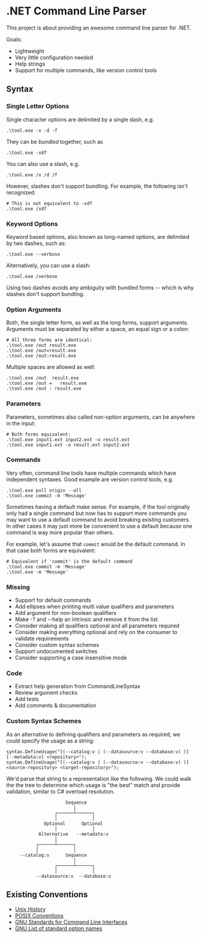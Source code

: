 # .NET Command Line Parser

This project is about providing an awesome command line parser for .NET.

Goals:

 - Lightweight
 - Very little configuration needed
 - Help strings
 - Support for multiple commands, like version control tools

## Syntax

### Single Letter Options

Single character options are delimited by a single dash, e.g.

    .\tool.exe -x -d -f

They can be *bundled* together, such as

    .\tool.exe -xdf

You can also use a slash, e.g.

    .\tool.exe /x /d /f

However, slashes don't support bundling. For example, the following isn't
recognized:

    # This is not equivalent to -xdf
    .\tool.exe /xdf

### Keyword Options

Keyword based options, also known as long-named options, are delimited by two
dashes, such as:

    .\tool.exe --verbose

Alternatively, you can use a slash:

    .\tool.exe /verbose

Using two dashes avoids any ambiguity with bundled forms -- which is why
slashes don't support bundling.

### Option Arguments

Both, the single letter form, as well as the long forms, support arguments.
Arguments must be separated by either a space, an equal sign or a colon:

    # All three forms are identical:
    .\tool.exe /out result.exe
    .\tool.exe /out=result.exe
    .\tool.exe /out:result.exe

Multiple spaces are allowed as well:

    .\tool.exe /out  result.exe
    .\tool.exe /out =   result.exe
    .\tool.exe /out : result.exe

### Parameters

Parameters, sometimes also called non-option arguments, can be anywhere in the
input:

    # Both forms equivalent:
    .\tool.exe input1.ext input2.ext -o result.ext
    .\tool.exe input1.ext -o result.ext input2.ext

### Commands

Very often, command line tools have multiple commands which have independent
syntaxes. Good example are version control tools, e.g.

    .\tool.exe pull origin --all
    .\tool.exe commit -m 'Message'

Sometimes having a default make sense. For example, if the tool originally only
had a single command but now has to support more commands you may want to use
a default command to avoid breaking existing customers. In other cases it may
just more be convenient to use a default because one command is way more popular
than others.

For example, let's assume that `commit` would be the default command. In that
case both forms are equivalent:

    # Equivalent if 'commit' is the default command
    .\tool.exe commit -m 'Message'
    .\tool.exe -m 'Message'

### Missing

- Support for default commands
- Add ellipses when printing multi value qualifiers and parameters
- Add argument for non-boolean qualifiers
- Make -? and --help an intrinsic and remove it from the list
- Consider making all qualifiers optional and all parameters required
- Consider making everything optional and rely on the consumer to validate
  requirements
- Consider custom syntax schemes
- Support undocumented switches
- Consider supporting a case insensitive mode

### Code

- Extract help generation from CommandLineSyntax
- Review argument checks
- Add tests
- Add comments & documentation

### Custom Syntax Schemes

As an alternative to defining qualifiers and parameters as required, we could
specify the usage as a string:

    syntax.DefineUsage("[(--catalog:v | (--datasource:v --database:v) )] [--metadata:v] <repository>");
    syntax.DefineUsage("[(--catalog:v | (--datasource:v --database:v) )] <source-repository> <target-repository>");

We'd parse that string to a representation like the following. We could walk the
the tree to determine which usage is "the best" match and provide validation,
similar to C# overload resolution.

                          Sequence
                             │
                      ┌──────┴──────┐
                      │             │
                  Optional      Optional
                      │             │
                Alternative   --metadata:v
                      │
               ┌──────┴──────┐
               │             │
         --catalog:v      Sequence
                             │
                      ┌──────┴──────┐
                      │             │
               --datasource:v  --database:v

## Existing Conventions

* [Unix History][Unix-History]
* [POSIX Conventions][POSIX-Conventions]
* [GNU Standards for Command Line Interfaces][GNU]
* [GNU List of standard option names][GNU-Options]

[Unix-History]: http://catb.org/~esr/writings/taoup/html/ch10s05.html
[POSIX-Conventions]: http://www.cs.unicam.it/piergallini/home/materiale/gc/java/essential/attributes/_posix.html
[GNU]: http://www.gnu.org/prep/standards/html_node/Command_002dLine-Interfaces.html
[GNU-Options]: http://www.gnu.org/prep/standards/html_node/Option-Table.html#Option-Table
